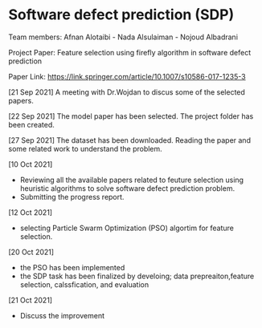# Software defect prediction (SDP)

Team members: Afnan Alotaibi - Nada Alsulaiman - Nojoud Albadrani

Project Paper: Feature selection using firefly algorithm in software defect prediction 

Paper Link: https://link.springer.com/article/10.1007/s10586-017-1235-3

[21 Sep 2021]
A meeting with Dr.Wojdan to discus some of the selected papers.

[22 Sep 2021]
The model paper has been selected.
The project folder has been created.

[27 Sep 2021]
The dataset has been downloaded. 
Reading the paper and some related work to understand the problem.

[10 Oct 2021]
- Reviewing all the available papers related to feuture selection using heuristic algorithms to solve software defect prediction problem.
- Submitting the progress report.

[12 Oct 2021]
- selecting Particle Swarm Optimization (PSO) algortim for feature selection. 

[20 Oct 2021]
- the PSO has been implemented
- the SDP task has been finalized by develoing; data prepreaiton,feature selection, calssfication, and evaluation 

[21 Oct 2021]
- Discuss the improvement 
